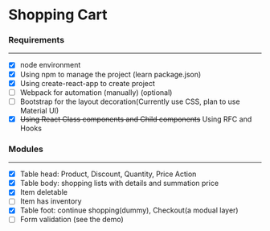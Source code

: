 # Shopping Cart

### Requirements

---

-   [x] node environment
-   [x] Using npm to manage the project (learn package.json)
-   [x] Using create-react-app to create project
-   [ ] Webpack for automation (manually) (optional)
-   [ ] Bootstrap for the layout decoration(Currently use CSS, plan to use Material UI)
-   [x] ~~Using React Class components and Child components~~ Using RFC and Hooks

### Modules

---

-   [x] Table head: Product, Discount, Quantity, Price Action
-   [x] Table body: shopping lists with details and summation price
-   [x] Item deletable
-   [ ] Item has inventory
-   [x] Table foot: continue shopping(dummy), Checkout(a modual layer)
-   [ ] Form validation (see the demo)
